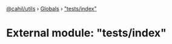 [@cahil/utils](../README.md) › [Globals](../globals.md) › ["tests/index"](_tests_index_.md)

# External module: "tests/index"


